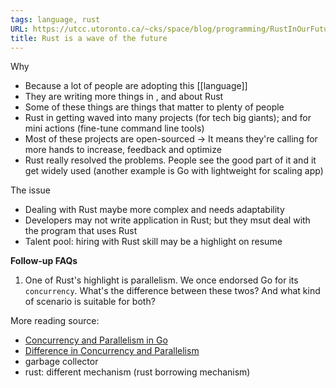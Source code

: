 ```yaml
---
tags: language, rust
URL: https://utcc.utoronto.ca/~cks/space/blog/programming/RustInOurFuture
title: Rust is a wave of the future
---
```


Why
- Because a lot of people are adopting this [[language]]
- They are writing more things in , and about Rust
- Some of these things are things that matter to plenty of people
- Rust in getting waved into many projects (for tech big giants); and for mini actions (fine-tune command line tools)
- Most of these projects are open-sourced -> It means they're calling for more hands to increase, feedback and optimize
- Rust really resolved the problems. People see the good part of it and it get widely used (another example is Go with lightweight for scaling app)

The issue
- Dealing with Rust maybe more complex and needs adaptability
- Developers may not write application in Rust; but they msut deal with the program that uses Rust
- Talent pool: hiring with Rust skill may be a highlight on resume


**Follow-up FAQs**
1. One of Rust's highlight is parallelism. We once endorsed Go for its `concurrency`. What's the difference between these twos? And what kind of scenario is suitable for both?


More reading source:
- [Concurrency and Parallelism in Go](https://mayurwadekar2.medium.com/concurrency-and-parallelism-in-golang-c8327701fd94)
- [Difference in Concurrency and Parallelism](https://viblo.asia/p/phan-biet-khai-niem-xu-ly-concurrency-dong-thoi-va-parallelism-song-song-4P856nBO5Y3)
- garbage collector
- rust: different mechanism (rust borrowing mechanism)